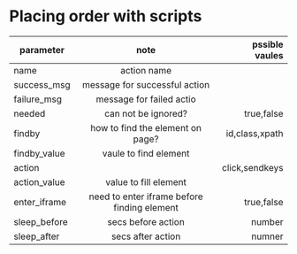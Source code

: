 # Placing order with scripts




| parameter|   note  | pssible vaules  |
| ------------- |:-------------:| -----:|
|name| action name||
|success_msg| message for successful action||
|failure_msg| message for failed actio||
|needed| can not be ignored? |true,false|
|findby| how to find the element on page?| id,class,xpath|
|findby_value| vaule to find element||
|action| |click,sendkeys|
|action_value|value to fill element||
|enter_iframe| need to enter iframe before finding element|true,false|
|sleep_before| secs before action|number|
|sleep_after| secs after action|numner|
